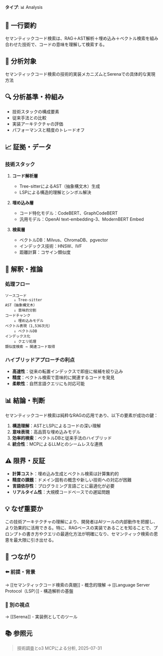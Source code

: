 **タイプ**: 📊 Analysis

## 📝 一行要約
セマンティックコード検索は、RAG＋AST解析＋埋め込み＋ベクトル検索を組み合わせた技術で、コードの意味を理解して検索する。

## 🎯 分析対象
セマンティックコード検索の技術的実装メカニズムとSerenaでの具体的な実現方法

## 🔍 分析基準・枠組み
- 技術スタックの構成要素
- 従来手法との比較
- 実装アーキテクチャの評価
- パフォーマンスと精度のトレードオフ

## 📈 証拠・データ
### 技術スタック
1. **コード解析層**
   - Tree-sitterによるAST（抽象構文木）生成
   - LSPによる構造的理解とシンボル解決

2. **埋め込み層**
   - コード特化モデル：CodeBERT、GraphCodeBERT
   - 汎用モデル：OpenAI text-embedding-3、ModernBERT Embed

3. **検索層**
   - ベクトルDB：Milvus、ChromaDB、pgvector
   - インデックス技術：HNSW、IVF
   - 距離計算：コサイン類似度

## 🧠 解釈・推論
### 処理フロー
```
ソースコード
    ↓ Tree-sitter
AST（抽象構文木）
    ↓ 意味的分割
コードチャンク
    ↓ 埋め込みモデル
ベクトル表現（1,536次元）
    ↓ ベクトルDB
インデックス化
    ↓ クエリ処理
類似度検索 → 関連コード取得
```

### ハイブリッドアプローチの利点
- **高速性**：従来の転置インデックスで即座に候補を絞り込み
- **精度**：ベクトル検索で意味的に関連するコードを発見
- **柔軟性**：自然言語クエリにも対応可能

## 📊 結論・判断
セマンティックコード検索は純粋なRAGの応用であり、以下の要素が成功の鍵：
1. **構造理解**：ASTとLSPによるコードの深い理解
2. **意味表現**：高品質な埋め込みモデル
3. **効率的検索**：ベクトルDBと従来手法のハイブリッド
4. **統合性**：MCPによるLLMとのシームレスな連携

## ⚠️ 限界・反証
- **計算コスト**：埋め込み生成とベクトル検索は計算集約的
- **精度の課題**：ドメイン固有の概念や新しい技術への対応が困難
- **言語依存性**：プログラミング言語ごとに最適化が必要
- **リアルタイム性**：大規模コードベースでの遅延問題

## 💡 なぜ重要か
この技術アーキテクチャの理解により、開発者はAIツールの内部動作を把握し、より効果的に活用できる。特に、RAGベースの実装であることを知ることで、プロンプトの書き方やクエリの最適化方法が明確になり、セマンティック検索の恩恵を最大限に引き出せる。

## 🔗 つながり
### ⬅️ 前提・背景
→ [[セマンティックコード検索の真髄]] - 概念的理解
→ [[Language Server Protocol（LSP）]] - 構造解析の基盤

### 🔀 別の視点
→ [[Serena]] - 実装例としてのツール

## 📚 参照元
> 技術調査とo3 MCPによる分析, 2025-07-31